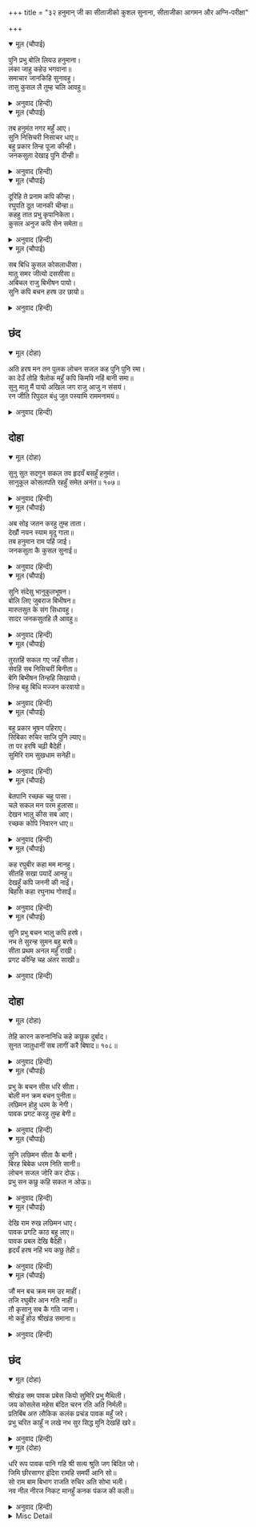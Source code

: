 +++
title = "३२ हनुमान् जी का सीताजीको कुशल सुनाना, सीताजीका आगमन और अग्नि-परीक्षा"

+++


<details open><summary>मूल (चौपाई)</summary>

पुनि प्रभु बोलि लियउ हनुमाना।  
लंका जाहु कहेउ भगवाना॥  
समाचार जानकिहि सुनावहु।  
तासु कुसल लै तुम्ह चलि आवहु॥
</details>

<details><summary>अनुवाद (हिन्दी)</summary>

फिर प्रभुने हनुमान् जीको बुला लिया। भगवान् ने कहा—तुम लङ्का जाओ। जानकीको सब समाचार सुनाओ और उसका कुशल-समाचार लेकर तुम चले आओ॥ १॥
</details>

<details open><summary>मूल (चौपाई)</summary>

तब हनुमंत नगर महुँ आए।  
सुनि निसिचरी निसाचर धाए॥  
बहु प्रकार तिन्ह पूजा कीन्ही।  
जनकसुता देखाइ पुनि दीन्ही॥
</details>

<details><summary>अनुवाद (हिन्दी)</summary>

तब हनुमान् जी नगरमें आये। यह सुनकर राक्षस-राक्षसी (उनके सत्कारके लिये) दौड़े। उन्होंने बहुत प्रकारसे हनुमान् जी की पूजा की और फिर श्रीजानकीजीको दिखला दिया॥ २॥
</details>

<details open><summary>मूल (चौपाई)</summary>

दूरिहि ते प्रनाम कपि कीन्हा।  
रघुपति दूत जानकी चीन्हा॥  
कहहु तात प्रभु कृपानिकेता।  
कुसल अनुज कपि सेन समेता॥
</details>

<details><summary>अनुवाद (हिन्दी)</summary>

हनुमान् जी ने (सीताजीको) दूरसे ही प्रणाम किया। जानकीजीने पहचान लिया कि यह वही श्रीरघुनाथजीका दूत है (और पूछा—) हे तात! कहो, कृपाके धाम मेरे प्रभु छोटे भाई और वानरोंकी सेनासहित कुशलसे तो हैं?॥ ३॥
</details>

<details open><summary>मूल (चौपाई)</summary>

सब बिधि कुसल कोसलाधीसा।  
मातु समर जीत्यो दससीसा॥  
अबिचल राजु बिभीषन पायो।  
सुनि कपि बचन हरष उर छायो॥
</details>

<details><summary>अनुवाद (हिन्दी)</summary>

(हनुमान् जीने कहा—) हे माता! कोसलपति श्रीरामजी सब प्रकारसे सकुशल हैं। उन्होंने संग्राममें दस सिरवाले रावणको जीत लिया है और विभीषणने अचल राज्य प्राप्त किया है। हनुमान् जीके वचन सुनकर सीताजीके हृदयमें हर्ष छा गया॥ ४॥
</details>

## छंद


<details open><summary>मूल (दोहा)</summary>

अति हरष मन तन पुलक लोचन सजल कह पुनि पुनि रमा।  
का देउँ तोहि त्रैलोक महुँ कपि किमपि नहिं बानी समा॥  
सुनु मातु मैं पायो अखिल जग राजु आजु न संसयं।  
रन जीति रिपुदल बंधु जुत पस्यामि राममनामयं॥
</details>

<details><summary>अनुवाद (हिन्दी)</summary>

श्रीजानकीजीके हृदयमें अत्यन्त हर्ष हुआ। उनका शरीर पुलकित हो गया और नेत्रोंमें (आनन्दाश्रुओंका) जल छा गया। वे बार-बार कहती हैं—हे हनुमान्! मैं तुझे क्या दूँ? इस वाणी (समाचार) के समान तीनों लोकोंमें और कुछ भी नहीं है! (हनुमान् जी ने कहा—) हे माता! सुनिये, मैंने आज निःसन्देह सारे जगत् का राज्य पा लिया, जो मैं रणमें शत्रुसेनाको जीतकर भाईसहित निर्विकार श्रीरामजीको देख रहा हूँ।
</details>

## दोहा


<details open><summary>मूल (दोहा)</summary>

सुनु सुत सदगुन सकल तव हृदयँ बसहुँ हनुमंत।  
सानुकूल कोसलपति रहहुँ समेत अनंत॥ १०७॥
</details>

<details><summary>अनुवाद (हिन्दी)</summary>

(जानकीजीने कहा—) हे पुत्र! सुन, समस्त सद्गुण तेरे हृदयमें बसें और हे हनुमान्! शेष (लक्ष्मणजी) सहित कोसलपति प्रभु सदा तुझपर प्रसन्न रहें॥ १०७॥
</details>

<details open><summary>मूल (चौपाई)</summary>

अब सोइ जतन करहु तुम्ह ताता।  
देखौं नयन स्याम मृदु गाता॥  
तब हनुमान राम पहिं जाई।  
जनकसुता कै कुसल सुनाई॥
</details>

<details><summary>अनुवाद (हिन्दी)</summary>

हे तात! अब तुम वही उपाय करो जिससे मैं इन नेत्रोंसे प्रभुके कोमल श्याम शरीरके दर्शन करूँ। तब श्रीरामचन्द्रजीके पास जाकर हनुमान् जी ने जानकीजीका कुशल-समाचार सुनाया॥ १॥
</details>

<details open><summary>मूल (चौपाई)</summary>

सुनि संदेसु भानुकुलभूषन।  
बोलि लिए जुबराज बिभीषन॥  
मारुतसुत के संग सिधावहु।  
सादर जनकसुतहि लै आवहु॥
</details>

<details><summary>अनुवाद (हिन्दी)</summary>

सूर्यकुलभूषण श्रीरामजीने सन्देश सुनकर युवराज अंगद और विभीषणको बुला लिया (और कहा—) पवनपुत्र हनुमान् के साथ जाओ और जानकीको आदरके साथ ले आओ॥ २॥
</details>

<details open><summary>मूल (चौपाई)</summary>

तुरतहिं सकल गए जहँ सीता।  
सेवहिं सब निसिचरीं बिनीता॥  
बेगि बिभीषन तिन्हहि सिखायो।  
तिन्ह बहु बिधि मज्जन करवायो॥
</details>

<details><summary>अनुवाद (हिन्दी)</summary>

वे सब तुरंत ही वहाँ गये जहाँ सीताजी थीं। सब-की-सब राक्षसियाँ नम्रतापूर्वक उनकी सेवा कर रही थीं। विभीषणजीने शीघ्र ही उन लोगोंको समझा दिया। उन्होंने बहुत प्रकारसे सीताजीको स्नान कराया,॥ ३॥
</details>

<details open><summary>मूल (चौपाई)</summary>

बहु प्रकार भूषन पहिराए।  
सिबिका रुचिर साजि पुनि ल्याए॥  
ता पर हरषि चढ़ी बैदेही।  
सुमिरि राम सुखधाम सनेही॥
</details>

<details><summary>अनुवाद (हिन्दी)</summary>

बहुत प्रकारके गहने पहनाये और फिर वे एक सुन्दर पालकी सजाकर ले आये। सीताजी प्रसन्न होकर सुखके धाम प्रियतम श्रीरामजीका स्मरण करके उसपर हर्षके साथ चढ़ीं॥ ४॥
</details>

<details open><summary>मूल (चौपाई)</summary>

बेतपानि रच्छक चहु पासा।  
चले सकल मन परम हुलासा॥  
देखन भालु कीस सब आए।  
रच्छक कोपि निवारन धाए॥
</details>

<details><summary>अनुवाद (हिन्दी)</summary>

चारों ओर हाथोंमें छड़ी लिये रक्षक चले। सबके मनोंमें परम उल्लास (उमंग) है। रीछ-वानर सब दर्शन करनेके लिये आये, तब रक्षक क्रोध करके उनको रोकने दौड़े॥ ५॥
</details>

<details open><summary>मूल (चौपाई)</summary>

कह रघुबीर कहा मम मानहु।  
सीतहि सखा पयादें आनहु॥  
देखहुँ कपि जननी की नाईं।  
बिहसि कहा रघुनाथ गोसाईं॥
</details>

<details><summary>अनुवाद (हिन्दी)</summary>

श्रीरघुवीरने कहा—हे मित्र! मेरा कहना मानो और सीताको पैदल ले आओ, जिससे वानर उसको माताकी तरह देखें। गोसाईं श्रीरामजीने हँसकर ऐसा कहा॥ ६॥
</details>

<details open><summary>मूल (चौपाई)</summary>

सुनि प्रभु बचन भालु कपि हरषे।  
नभ ते सुरन्ह सुमन बहु बरषे॥  
सीता प्रथम अनल महुँ राखी।  
प्रगट कीन्हि चह अंतर साखी॥
</details>

<details><summary>अनुवाद (हिन्दी)</summary>

प्रभुके वचन सुनकर रीछ-वानर हर्षित हो गये। आकाशसे देवताओंने बहुत-से फूल बरसाये। सीताजी (के असली स्वरूप) को पहले अग्निमें रखा था। अब भीतरके साक्षी भगवान् उनको प्रकट करना चाहते हैं॥ ७॥
</details>

## दोहा


<details open><summary>मूल (दोहा)</summary>

तेहि कारन करुनानिधि कहे कछुक दुर्बाद।  
सुनत जातुधानीं सब लागीं करै बिषाद॥ १०८॥
</details>

<details><summary>अनुवाद (हिन्दी)</summary>

इसी कारण करुणाके भण्डार श्रीरामजीने लीलासे कुछ कड़े वचन कहे, जिन्हें सुनकर सब राक्षसियाँ विषाद करने लगीं॥ १०८॥
</details>

<details open><summary>मूल (चौपाई)</summary>

प्रभु के बचन सीस धरि सीता।  
बोली मन क्रम बचन पुनीता॥  
लछिमन होहु धरम के नेगी।  
पावक प्रगट करहु तुम्ह बेगी॥
</details>

<details><summary>अनुवाद (हिन्दी)</summary>

प्रभुके वचनोंको सिर चढ़ाकर मन, वचन और कर्मसे पवित्र श्रीसीताजी बोलीं—हे लक्ष्मण! तुम मेरे धर्मके नेगी (धर्माचरणमें सहायक) बनो और तुरंत आग तैयार करो॥ १॥
</details>

<details open><summary>मूल (चौपाई)</summary>

सुनि लछिमन सीता कै बानी।  
बिरह बिबेक धरम निति सानी॥  
लोचन सजल जोरि कर दोऊ।  
प्रभु सन कछु कहि सकत न ओऊ॥
</details>

<details><summary>अनुवाद (हिन्दी)</summary>

श्रीसीताजीकी विरह, विवेक, धर्म और नीतिसे सनी हुई वाणी सुनकर लक्ष्मणजीके नेत्रोंमें (विषादके आँसुओंका) जल भर आया। वे दोनों हाथ जोड़े खड़े रहे। वे भी प्रभुसे कुछ कह नहीं सकते॥ २॥
</details>

<details open><summary>मूल (चौपाई)</summary>

देखि राम रुख लछिमन धाए।  
पावक प्रगटि काठ बहु लाए॥  
पावक प्रबल देखि बैदेही।  
हृदयँ हरष नहिं भय कछु तेही॥
</details>

<details><summary>अनुवाद (हिन्दी)</summary>

फिर श्रीरामजीका रुख देखकर लक्ष्मणजी दौड़े और आग तैयार करके बहुत-सी लकड़ी ले आये। अग्निको खूब बढ़ी हुई देखकर जानकीजीके हृदयमें हर्ष हुआ। उन्हें भय कुछ भी नहीं हुआ॥ ३॥
</details>

<details open><summary>मूल (चौपाई)</summary>

जौं मन बच क्रम मम उर माहीं।  
तजि रघुबीर आन गति नाहीं॥  
तौ कृसानु सब कै गति जाना।  
मो कहुँ होउ श्रीखंड समाना॥
</details>

<details><summary>अनुवाद (हिन्दी)</summary>

(सीताजीने लीलासे कहा)—यदि मन, वचन और कर्मसे मेरे हृदयमें श्रीरघुवीरको छोड़कर दूसरी गति (अन्य किसीका आश्रय) नहीं है, तो अग्निदेव जो सबके मनकी गति जानते हैं, (मेरे भी मनकी गति जानकर) मेरे लिये चन्दनके समान शीतल हो जायँ॥ ४॥
</details>

## छंद


<details open><summary>मूल (दोहा)</summary>

श्रीखंड सम पावक प्रबेस कियो सुमिरि प्रभु मैथिली।  
जय कोसलेस महेस बंदित चरन रति अति निर्मली॥  
प्रतिबिंब अरु लौकिक कलंक प्रचंड पावक महुँ जरे।  
प्रभु चरित काहुँ न लखे नभ सुर सिद्ध मुनि देखहिं खरे॥
</details>

<details><summary>अनुवाद (हिन्दी)</summary>

प्रभु श्रीरामजीका स्मरण करके और जिनके चरण महादेवजीके द्वारा वन्दित हैं तथा जिनमें सीताजीकी अत्यन्त विशुद्ध प्रीति है, उन कोसलपतिकी जय बोलकर जानकीजीने चन्दनके समान शीतल हुई अग्निमें प्रवेश किया। प्रतिबिम्ब (सीताजीकी छायामूर्ति) और उनका लौकिक कलंक प्रचण्ड अग्निमें जल गये। प्रभुके इन चरित्रोंको किसीने नहीं जाना। देवता, सिद्ध और मुनि सब आकाशमें खड़े देखते हैं॥ १॥
</details>

<details open><summary>मूल (दोहा)</summary>

धरि रूप पावक पानि गहि श्री सत्य श्रुति जग बिदित जो।  
जिमि छीरसागर इंदिरा रामहि समर्पी आनि सो॥  
सो राम बाम बिभाग राजति रुचिर अति सोभा भली।  
नव नील नीरज निकट मानहुँ कनक पंकज की कली॥
</details>

<details><summary>अनुवाद (हिन्दी)</summary>

तब अग्निने शरीर धारण करके वेदोंमें और जगत् में प्रसिद्ध वास्तविक श्री (सीताजी) का हाथ पकड़ उन्हें श्रीरामजीको वैसे ही समर्पित किया जैसे क्षीरसागरने विष्णुभगवान् को लक्ष्मी समर्पित की थी। वे सीताजी श्रीरामचन्द्रजीके वाम भागमें विराजित हुईं। उनकी उत्तम शोभा अत्यन्त ही सुन्दर है। मानो नये खिले हुए नीले कमलके पास सोनेके कमलकी कली सुशोभित हो॥ २॥
</details>

<details><summary>Misc Detail</summary>


</details>
